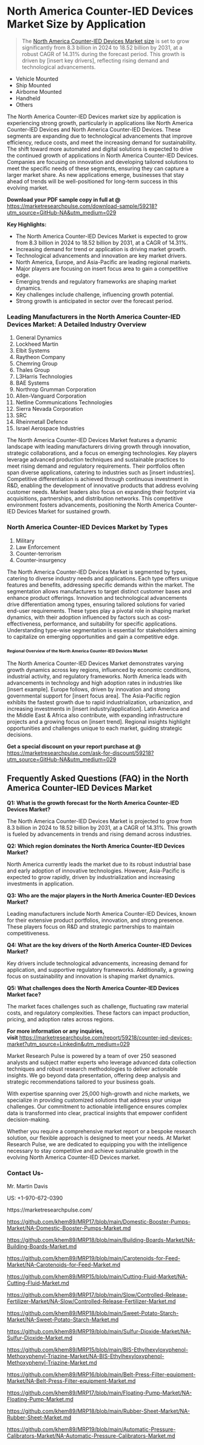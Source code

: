 <h1>North America Counter-IED Devices Market&nbsp;Size by Application</h1><blockquote><p>The <a href="https://marketresearchpulse.com/download-sample/59218?utm_source=GitHub-NA&amp;utm_medium=029">North America Counter-IED Devices Market size</a> is set to grow significantly from 8.3 billion in 2024 to 18.52 billion by 2031, at a robust CAGR of 14.31% during the forecast period. This growth is driven by [insert key drivers], reflecting rising demand and technological advancements.</p></blockquote><ul><li>Vehicle Mounted<li> Ship Mounted<li> Airborne Mounted<li> Handheld<li> Others</li></ul><p>The North America Counter-IED Devices market size by application is experiencing strong growth, particularly in applications like North America Counter-IED Devices and North America Counter-IED Devices. These segments are expanding due to technological advancements that improve efficiency, reduce costs, and meet the increasing demand for sustainability. The shift toward more automated and digital solutions is expected to drive the continued growth of applications in North America Counter-IED Devices. Companies are focusing on innovation and developing tailored solutions to meet the specific needs of these segments, ensuring they can capture a larger market share. As new applications emerge, businesses that stay ahead of trends will be well-positioned for long-term success in this evolving market.</p><p><strong>Download your PDF sample copy in full at @ </strong><a href="https://marketresearchpulse.com/download-sample/59218?utm_source=GitHub-NA&amp;utm_medium=029">https://marketresearchpulse.com/download-sample/59218?utm_source=GitHub-NA&amp;utm_medium=029</a></p><p><strong>Key Highlights: </strong></p><ul><li>The North America Counter-IED Devices Market is expected to grow from 8.3 billion in 2024 to 18.52 billion by 2031, at a CAGR of 14.31%.</li><li>Increasing demand for trend or application is driving market growth.</li><li>Technological advancements and innovation are key market drivers.</li><li>North America, Europe, and Asia-Pacific are leading regional markets.</li><li>Major players are focusing on insert focus area to gain a competitive edge.</li><li>Emerging trends and regulatory frameworks are shaping market dynamics.</li><li>Key challenges include challenge, influencing growth potential.</li><li>Strong growth is anticipated in sector over the forecast period.</li></ul><h3>Leading Manufacturers in the North America Counter-IED Devices Market: A Detailed Industry Overview</h3><ol><li>General Dynamics</li><li>Lockheed Martin</li><li>Elbit Systems</li><li>Raytheon Company</li><li>Chemring Group</li><li>Thales Group</li><li>L3Harris Technologies</li><li>BAE Systems</li><li>Northrop Grumman Corporation</li><li>Allen-Vanguard Corporation</li><li>Netline Communications Technologies</li><li>Sierra Nevada Corporation</li><li>SRC</li><li>Rheinmetall Defence</li><li>Israel Aerospace Industries</li></ol><div class="flex max-w-full flex-col flex-grow"><div class="min-h-8 text-message flex w-full flex-col items-end gap-2 whitespace-normal break-words [.text-message+&amp;]:mt-5" dir="auto" data-message-author-role="assistant" data-message-id="fd8432e4-4910-450d-b182-61b7bfb0a01f" data-message-model-slug="gpt-4o"><div class="flex w-full flex-col gap-1 empty:hidden first:pt-[3px]"><div class="markdown prose w-full break-words dark:prose-invert light"><p>The North America Counter-IED Devices Market features a dynamic landscape with leading manufacturers driving growth through innovation, strategic collaborations, and a focus on emerging technologies. Key players leverage advanced production techniques and sustainable practices to meet rising demand and regulatory requirements. Their portfolios often span diverse applications, catering to industries such as [insert industries]. Competitive differentiation is achieved through continuous investment in R&amp;D, enabling the development of innovative products that address evolving customer needs. Market leaders also focus on expanding their footprint via acquisitions, partnerships, and distribution networks. This competitive environment fosters advancements, positioning the North America Counter-IED Devices Market for sustained growth.</p></div></div></div></div><h3>North America Counter-IED Devices Market by Types</h3><ol><li>Military<li> Law Enforcement<li> Counter-terrorism<li> Counter-insurgency</li></ol><div class="flex max-w-full flex-col flex-grow"><div class="min-h-8 text-message flex w-full flex-col items-end gap-2 whitespace-normal break-words [.text-message+&amp;]:mt-5" dir="auto" data-message-author-role="assistant" data-message-id="084470be-0bb7-4664-bddf-5156b4f41249" data-message-model-slug="gpt-4o-mini"><div class="flex w-full flex-col gap-1 empty:hidden first:pt-[3px]"><div class="markdown prose w-full break-words dark:prose-invert light"><p>The North America Counter-IED Devices Market is segmented by types, catering to diverse industry needs and applications. Each type offers unique features and benefits, addressing specific demands within the market. The segmentation allows manufacturers to target distinct customer bases and enhance product offerings. Innovation and technological advancements drive differentiation among types, ensuring tailored solutions for varied end-user requirements. These types play a pivotal role in shaping market dynamics, with their adoption influenced by factors such as cost-effectiveness, performance, and suitability for specific applications. Understanding type-wise segmentation is essential for stakeholders aiming to capitalize on emerging opportunities and gain a competitive edge.</p></div></div></div></div><h3><span style="font-size: 11px;">Regional Overview of the North America Counter-IED Devices Market</span></h3><div class="flex max-w-full flex-col flex-grow"><div class="min-h-8 text-message flex w-full flex-col items-end gap-2 whitespace-normal break-words [.text-message+&amp;]:mt-5" dir="auto" data-message-author-role="assistant" data-message-id="e9038762-ce64-4e30-91c9-9bd413514231" data-message-model-slug="gpt-4o-mini"><div class="flex w-full flex-col gap-1 empty:hidden first:pt-[3px]"><div class="markdown prose w-full break-words dark:prose-invert light"><p>The North America Counter-IED Devices Market demonstrates varying growth dynamics across key regions, influenced by economic conditions, industrial activity, and regulatory frameworks. North America leads with advancements in technology and high adoption rates in industries like [insert example]. Europe follows, driven by innovation and strong governmental support for [insert focus area]. The Asia-Pacific region exhibits the fastest growth due to rapid industrialization, urbanization, and increasing investments in [insert industry/application]. Latin America and the Middle East &amp; Africa also contribute, with expanding infrastructure projects and a growing focus on [insert trend]. Regional insights highlight opportunities and challenges unique to each market, guiding strategic decisions.</p></div></div></div></div><p><strong>Get a special discount on your report purchase at @ </strong><a href="https://marketresearchpulse.com/ask-for-discount/59218?utm_source=GitHub-NA&amp;utm_medium=029">https://marketresearchpulse.com/ask-for-discount/59218?utm_source=GitHub-NA&amp;utm_medium=029</a></p><h2>Frequently Asked Questions (FAQ) in the North America Counter-IED Devices Market</h2><p><strong>Q1: What is the growth forecast for the North America Counter-IED Devices Market?</strong></p><p>The North America Counter-IED Devices Market is projected to grow from 8.3 billion in 2024 to 18.52 billion by 2031, at a CAGR of 14.31%. This growth is fueled by advancements in trends and rising demand across industries.</p><p><strong>Q2: Which region dominates the North America Counter-IED Devices Market?</strong></p><p>North America currently leads the market due to its robust industrial base and early adoption of innovative technologies. However, Asia-Pacific is expected to grow rapidly, driven by industrialization and increasing investments in application.</p><p><strong>Q3: Who are the major players in the North America Counter-IED Devices Market?</strong></p><p>Leading manufacturers include North America Counter-IED Devices, known for their extensive product portfolios, innovation, and strong presence. These players focus on R&amp;D and strategic partnerships to maintain competitiveness.</p><p><strong>Q4: What are the key drivers of the North America Counter-IED Devices Market?</strong></p><p>Key drivers include technological advancements, increasing demand for application, and supportive regulatory frameworks. Additionally, a growing focus on sustainability and innovation is shaping market dynamics.</p><p><strong>Q5: What challenges does the North America Counter-IED Devices Market face?</strong></p><p>The market faces challenges such as challenge, fluctuating raw material costs, and regulatory complexities. These factors can impact production, pricing, and adoption rates across regions.</p><p><strong>For more information or any inquiries, visit&nbsp;</strong><a href="https://marketresearchpulse.com/report/59218/counter-ied-devices-market?utm_source=Linkedin&utm_medium=029">https://marketresearchpulse.com/report/59218/counter-ied-devices-market?utm_source=Linkedin&utm_medium=029</a></p><p>Market Research Pulse is powered by a team of over 250 seasoned analysts and subject matter experts who leverage advanced data collection techniques and robust research methodologies to deliver actionable insights. We go beyond data presentation, offering deep analysis and strategic recommendations tailored to your business goals.</p><p>With expertise spanning over 25,000 high-growth and niche markets, we specialize in providing customized solutions that address your unique challenges. Our commitment to actionable intelligence ensures complex data is transformed into clear, practical insights that empower confident decision-making.</p><p>Whether you require a comprehensive market report or a bespoke research solution, our flexible approach is designed to meet your needs. At Market Research Pulse, we are dedicated to equipping you with the intelligence necessary to stay competitive and achieve sustainable growth in the evolving North America Counter-IED Devices market.</p><h3><strong>Contact Us-</strong></h3><p>Mr. Martin Davis</p><p>US: +1-970-672-0390</p><p>https://marketresearchpulse.com/</p><p><a href="https://github.com/khem89/MRP17/blob/main/Domestic-Booster-Pumps-Market/NA-Domestic-Booster-Pumps-Market.md">https://github.com/khem89/MRP17/blob/main/Domestic-Booster-Pumps-Market/NA-Domestic-Booster-Pumps-Market.md</a></p><p><a href="https://github.com/khem89/MRP18/blob/main/Building-Boards-Market/NA-Building-Boards-Market.md">https://github.com/khem89/MRP18/blob/main/Building-Boards-Market/NA-Building-Boards-Market.md</a></p><p><a href="https://github.com/khem89/MRP19/blob/main/Carotenoids-for-Feed-Market/NA-Carotenoids-for-Feed-Market.md">https://github.com/khem89/MRP19/blob/main/Carotenoids-for-Feed-Market/NA-Carotenoids-for-Feed-Market.md</a></p><p><a href="https://github.com/khem89/MRP15/blob/main/Cutting-Fluid-Market/NA-Cutting-Fluid-Market.md">https://github.com/khem89/MRP15/blob/main/Cutting-Fluid-Market/NA-Cutting-Fluid-Market.md</a></p><p><a href="https://github.com/khem89/MRP17/blob/main/Slow/Controlled-Release-Fertilizer-Market/NA-Slow/Controlled-Release-Fertilizer-Market.md">https://github.com/khem89/MRP17/blob/main/Slow/Controlled-Release-Fertilizer-Market/NA-Slow/Controlled-Release-Fertilizer-Market.md</a></p><p><a href="https://github.com/khem89/MRP18/blob/main/Sweet-Potato-Starch-Market/NA-Sweet-Potato-Starch-Market.md">https://github.com/khem89/MRP18/blob/main/Sweet-Potato-Starch-Market/NA-Sweet-Potato-Starch-Market.md</a></p><p><a href="https://github.com/khem89/MRP19/blob/main/Sulfur-Dioxide-Market/NA-Sulfur-Dioxide-Market.md">https://github.com/khem89/MRP19/blob/main/Sulfur-Dioxide-Market/NA-Sulfur-Dioxide-Market.md</a></p><p><a href="https://github.com/khem89/MRP15/blob/main/BIS-Ethylhexyloxyphenol-Methoxyphenyl-Triazine-Market/NA-BIS-Ethylhexyloxyphenol-Methoxyphenyl-Triazine-Market.md">https://github.com/khem89/MRP15/blob/main/BIS-Ethylhexyloxyphenol-Methoxyphenyl-Triazine-Market/NA-BIS-Ethylhexyloxyphenol-Methoxyphenyl-Triazine-Market.md</a></p><p><a href="https://github.com/khem89/MRP16/blob/main/Belt-Press-Filter-equipment-Market/NA-Belt-Press-Filter-equipment-Market.md">https://github.com/khem89/MRP16/blob/main/Belt-Press-Filter-equipment-Market/NA-Belt-Press-Filter-equipment-Market.md</a></p><p><a href="https://github.com/khem89/MRP17/blob/main/Floating-Pump-Market/NA-Floating-Pump-Market.md">https://github.com/khem89/MRP17/blob/main/Floating-Pump-Market/NA-Floating-Pump-Market.md</a></p><p><a href="https://github.com/khem89/MRP18/blob/main/Rubber-Sheet-Market/NA-Rubber-Sheet-Market.md">https://github.com/khem89/MRP18/blob/main/Rubber-Sheet-Market/NA-Rubber-Sheet-Market.md</a></p><p><a href="https://github.com/khem89/MRP19/blob/main/Automatic-Pressure-Calibrators-Market/NA-Automatic-Pressure-Calibrators-Market.md">https://github.com/khem89/MRP19/blob/main/Automatic-Pressure-Calibrators-Market/NA-Automatic-Pressure-Calibrators-Market.md</a></p>
